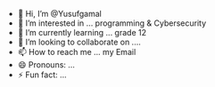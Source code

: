 - 👋 Hi, I’m @Yusufgamal
- 👀 I’m interested in ... programming & Cybersecurity 
- 🌱 I’m currently learning ... grade 12
- 💞️ I’m looking to collaborate on ....   
- 📫 How to reach me ... my Email
- 😄 Pronouns: ...
- ⚡ Fun fact: ...

<!---
YoussefGamalAbdelrahman/YoussefGamalAbdelrahman is a ✨ special ✨ repository because its `README.md` (this file) appears on your GitHub profile.
You can click the Preview link to take a look at your changes.
--->
